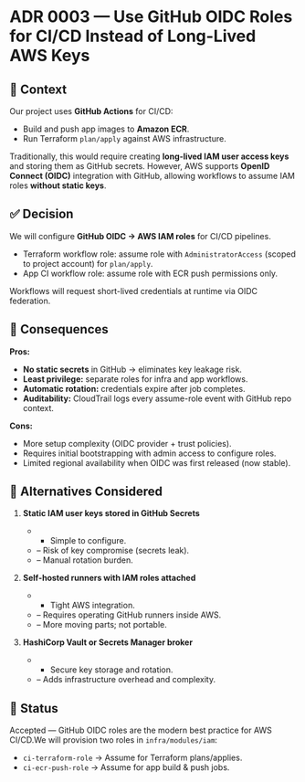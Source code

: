 # ADR 0003 — Use GitHub OIDC Roles for CI/CD Instead of Long-Lived AWS Keys

## 📖 Context

Our project uses **GitHub Actions** for CI/CD:

- Build and push app images to **Amazon ECR**.
- Run Terraform `plan/apply` against AWS infrastructure.

Traditionally, this would require creating **long-lived IAM user access keys** and storing them as GitHub secrets.
However, AWS supports **OpenID Connect (OIDC)** integration with GitHub, allowing workflows to assume IAM roles **without static keys**.

## ✅ Decision

We will configure **GitHub OIDC → AWS IAM roles** for CI/CD pipelines.

- Terraform workflow role: assume role with `AdministratorAccess` (scoped to project account) for `plan/apply`.
- App CI workflow role: assume role with ECR push permissions only.

Workflows will request short-lived credentials at runtime via OIDC federation.

## 🎯 Consequences

**Pros:**

- **No static secrets** in GitHub → eliminates key leakage risk.
- **Least privilege:** separate roles for infra and app workflows.
- **Automatic rotation:** credentials expire after job completes.
- **Auditability:** CloudTrail logs every assume-role event with GitHub repo context.

**Cons:**

- More setup complexity (OIDC provider + trust policies).
- Requires initial bootstrapping with admin access to configure roles.
- Limited regional availability when OIDC was first released (now stable).

## 🔄 Alternatives Considered

1. **Static IAM user keys stored in GitHub Secrets**

   - + Simple to configure.
   - – Risk of key compromise (secrets leak).
   - – Manual rotation burden.
2. **Self-hosted runners with IAM roles attached**

   - + Tight AWS integration.
   - – Requires operating GitHub runners inside AWS.
   - – More moving parts; not portable.
3. **HashiCorp Vault or Secrets Manager broker**

   - + Secure key storage and rotation.
   - – Adds infrastructure overhead and complexity.

## 📌 Status

Accepted — GitHub OIDC roles are the modern best practice for AWS CI/CD.We will provision two roles in `infra/modules/iam`:

- `ci-terraform-role` → Assume for Terraform plans/applies.
- `ci-ecr-push-role` → Assume for app build & push jobs.
